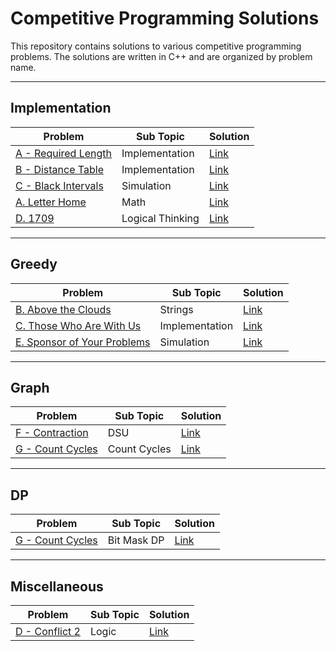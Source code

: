 # Competitive Programming Solutions

This repository contains solutions to various competitive programming problems. The solutions are written in C++ and are organized by problem name.

---

## Implementation

| Problem | Sub Topic | Solution |
|--------|-----------|----------|
| [A - Required Length](https://atcoder.jp/contests/abc411/tasks/abc411_a) | Implementation | [Link](./abc411/a.cpp) |
| [B - Distance Table](https://atcoder.jp/contests/abc411/tasks/abc411_b) | Implementation | [Link](./abc411/b.cpp) |
| [C - Black Intervals](https://atcoder.jp/contests/abc411/tasks/abc411_c) | Simulation | [Link](./abc411/c.cpp) |
| [A. Letter Home](https://codeforces.com/contest/2121/problem/A) | Math | [Link](./cf2121/a.cpp) |
| [D. 1709](https://codeforces.com/contest/2121/problem/D) | Logical Thinking | [Link](./cf2121/d.cpp) |

---

## Greedy

| Problem | Sub Topic | Solution |
|--------|-----------|----------|
| [B. Above the Clouds](https://codeforces.com/contest/2121/problem/B) | Strings | [Link](./cf2121/b.cpp) |
| [C. Those Who Are With Us](https://codeforces.com/contest/2121/problem/C) | Implementation | [Link](./cf2121/c.cpp) |
| [E. Sponsor of Your Problems](https://codeforces.com/contest/2121/problem/E) | Simulation | [Link](./cf2121/e.cpp) |

---

## Graph

| Problem | Sub Topic | Solution |
|--------|-----------|----------|
| [F - Contraction](https://atcoder.jp/contests/abc411/tasks/abc411_f) | DSU | [Link](./abc411/f.cpp) |
| [G - Count Cycles](https://atcoder.jp/contests/abc411/tasks/abc411_g) | Count Cycles | [Link](./abc411/g.cpp) |

---

## DP

| Problem | Sub Topic | Solution |
|--------|-----------|----------|
| [G - Count Cycles](https://atcoder.jp/contests/abc411/tasks/abc411_g) | Bit Mask DP | [Link](./abc411/g.cpp) |

---

## Miscellaneous

| Problem | Sub Topic | Solution |
|--------|-----------|----------|
| [D - Conflict 2](https://atcoder.jp/contests/abc411/tasks/abc411_d) | Logic | [Link](./abc411/d.cpp) |
